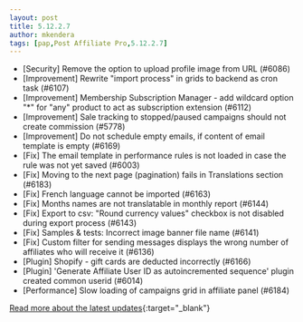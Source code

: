 ```yaml
---
layout: post
title: 5.12.2.7
author: mkendera
tags: [pap,Post Affiliate Pro,5.12.2.7]
---
```


- [Security] Remove the option to upload profile image from URL (#6086)
- [Improvement] Rewrite "import process" in grids to backend as cron task (#6107)
- [Improvement] Membership Subscription Manager - add wildcard option "*" for "any" product to act as subscription extension (#6112)
- [Improvement] Sale tracking to stopped/paused campaigns should not create commission (#5778)
- [Improvement] Do not schedule empty emails, if content of email template is empty (#6169)
- [Fix] The email template in performance rules is not loaded in case the rule was not yet saved (#6003)
- [Fix] Moving to the next page (pagination) fails in Translations section (#6183)
- [Fix] French language cannot be imported (#6163)
- [Fix] Months names are not translatable in monthly report (#6144)
- [Fix] Export to csv: "Round currency values" checkbox is not disabled during export process (#6143)
- [Fix] Samples & tests: Incorrect image banner file name (#6141)
- [Fix] Custom filter for sending messages displays the wrong number of affiliates who will receive it (#6136)
- [Plugin] Shopify - gift cards are deducted incorrectly (#6166)
- [Plugin] 'Generate Affiliate User ID as autoincremented sequence' plugin created common userid (#6014)
- [Performance] Slow loading of campaigns grid in affiliate panel (#6184)

[Read more about the latest updates](https://www.postaffiliatepro.com/blog/post-affiliate-pro-latest-updates-and-fixes-in-october-2023/){:target="_blank"}

